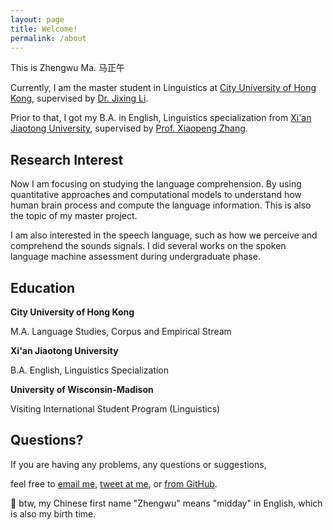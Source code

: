 ```yaml
---
layout: page
title: Welcome!
permalink: /about
---
```


This is Zhengwu Ma.   马正午

Currently, I am the master student in Linguistics at [City University of Hong Kong](https://www.cityu.edu.hk/), supervised by [Dr. Jixing Li](https://jixing-li.github.io/). 

Prior to that, I got my B.A. in English, Linguistics specialization from [Xi'an Jiaotong University](http://www.xjtu.edu.cn), supervised by [Prof. Xiaopeng Zhang](http://gr.xjtu.edu.cn/en/web/zhangxp).



## Research Interest

Now I am focusing on studying the language comprehension. By using quantitative approaches and computational models to understand how human brain process and compute the language information. This is also the topic of my master project. 

I am also interested in the speech language, such as how we perceive and comprehend the sounds signals. I did several works on the spoken language machine assessment during undergraduate phase. 


## Education

<b> City University of Hong Kong</b><br />

M.A. Language Studies, Corpus and Empirical Stream

<b> Xi'an Jiaotong University</b><br />

B.A. English, Linguistics Specialization

<b> University of Wisconsin-Madison</b><br />

Visiting International Student Program (Linguistics)


## Questions?

If you are having any problems, any questions or suggestions, 

feel free to [email me](mailto:zhengwuma2-c@my.cityu.edu.hk), [tweet at me](https://twitter.com/zhengwuma), or [from GitHub](https://github.com/zhengwuma).



🥳 btw, my Chinese first name "Zhengwu" means "midday" in English, which is also my birth time. 
